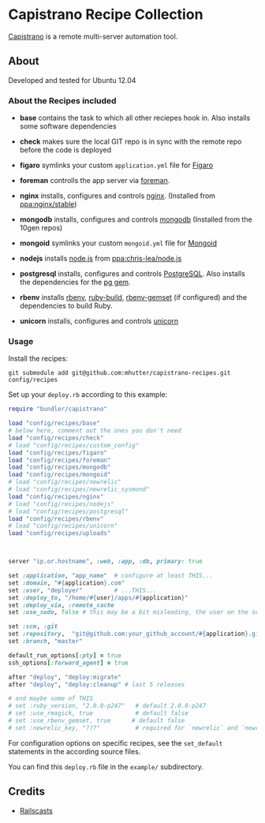 # Capistrano Recipe Collection
[Capistrano][] is a remote multi-server automation tool.

## About
Developed and tested for Ubuntu 12.04

### About the Recipes included

* **base**
  contains the task to which all other reciepes hook in. Also installs some software dependencies

* **check**
  makes sure the local GIT repo is in sync with the remote repo before the code is deployed

* **figaro**
  symlinks your custom `application.yml` file for [Figaro][]

* **foreman**
  controlls the app server via [foreman][].

* **nginx**
  installs, configures and controls [nginx][]. (Installed from [ppa:nginx/stable][ppa-nginx])

* **mongodb**
  installs, configures and controls [mongodb][] (Installed from the 10gen repos)

* **mongoid**
  symlinks your custom `mongoid.yml` file for [Mongoid][]

* **nodejs**
  installs [node.js][] from [ppa:chris-lea/node.js][ppa-nodejs]

* **postgresql**
  installs, configures and controls [PostgreSQL][]. Also installs the dependencies for the [pg gem][].

* **rbenv**
  installs [rbenv][], [ruby-build][], [rbenv-gemset][] (if configured) and the dependencies to build Ruby.

* **unicorn**
  installs, configures and controls [unicorn][]

### Usage

Install the recipes:

    git submodule add git@github.com:mhutter/capistrano-recipes.git config/recipes

Set up your `deploy.rb` according to this example:

```ruby
require "bundler/capistrano"

load "config/recipes/base"
# below here, comment out the ones you don't need
load "config/recipes/check"
# load "config/recipes/custom_config"
load "config/recipes/figaro"
load "config/recipes/foreman"
load "config/recipes/mongodb"
load "config/recipes/mongoid"
# load "config/recipes/newrelic"
# load "config/recipes/newrelic_sysmond"
load "config/recipes/nginx"
# load "config/recipes/nodejs"
# load "config/recipes/postgresql"
load "config/recipes/rbenv"
# load "config/recipes/unicorn"
load "config/recipes/uploads"



server "ip.or.hostname", :web, :app, :db, primary: true

set :application, "app_name"  # configure at least THIS...
set :domain, "#{application}.com"
set :user, "deployer"         # ...THIS...
set :deploy_to, "/home/#{user}/apps/#{application}"
set :deploy_via, :remote_cache
set :use_sudo, false # this may be a bit misleading, the user on the server still needs sudo-rights!

set :scm, :git
set :repository,  "git@github.com:your_github_account/#{application}.git" # ...and THIS.
set :branch, "master"

default_run_options[:pty] = true
ssh_options[:forward_agent] = true

after "deploy", "deploy:migrate"
after "deploy", "deploy:cleanup" # last 5 releases

# and maybe some of THIS
# set :ruby_version, "2.0.0-p247"   # default 2.0.0-p247
# set :use_rmagick, true            # default false
# set :use_rbenv_gemset, true      # default false
# set :newrelic_key, "???"          # required for `newrelic` and `newrelic_sysmond`
```

For configuration options on specific recipes, see the `set_default` statements in the according source files.

You can find this `deploy.rb` file in the `example/` subdirectory.

## Credits
* [Railscasts][]


[Capistrano]: https://github.com/capistrano/capistrano
[Figaro]: https://github.com/laserlemon/figaro
[foreman]: http://ddollar.github.io/foreman
[mongodb]: http://www.mongodb.org
[mongoid]: http://mongoid.org
[nginx]: http://nginx.org
[node.js]: http://nodejs.org
[pg gem]: https://rubygems.org/gems/pg
[PostgreSQL]: http://www.postgresql.org
[ppa-nginx]: https://launchpad.net/~nginx/+archive/stable
[ppa-nodejs]: https://launchpad.net/~chris-lea/+archive/node.js/
[Railscasts]: http://railscasts.com
[rbenv-gemset]: https://github.com/jamis/rbenv-gemset
[rbenv]: https://github.com/sstephenson/rbenv
[ruby-build]: https://github.com/sstephenson/ruby-build
[unicorn]: http://unicorn.bogomips.org
